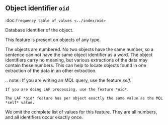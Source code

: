 Object identifier ``oid``
------------------------------------------------------------
:doc:`frequency table of values <../index/oid>`

Database identifier of the object.

This feature is present on objects of any type.

The objects are numbered. No two objects have the same number, so a sentence can not have the same object identifier as a word.
The object identifiers carry no meaning, but various extractions of the data may contain these numbers.
This can help to locate objects found in one extraction of the data in an other extraction.

.. note::
    If you are writing an MQL query, use the feature *self*.

    If you are doing LAF processing, use the feature *oid*.

    The LAF *oid* feature has per object exactly the same value as the MQL *self* value.

We omit the complete list of values for this feature. They are all numbers, and all identifiers occur exactly once.
